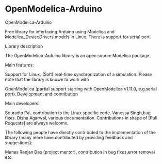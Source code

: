 # OpenModelica-Arduino
OpenModelica-Arduino

Free library for interfacing Arduino using Modelica and Modelica_DeviceDrivers models in Linux. There is support for serial port.

Library description

The OpenModelica-Arduino library is an open source Modelica package.

Main features:

Support for Linux.
(Soft) real-time synchronization of a simulation.
Please note that the library is known to work with

OpenModelica (partial support starting with OpenModelica v1.11.0, e.g.serial port).
Development and contribution

Main developers:

Souradip Pal, contribution to the Linux specific code.
Vanessa Singh,bug fixes. 
Disha Agarwal, various documentation.
Contributions in shape of [Pull Requests] are always welcome.

The following people have directly contributed to the implementation of the library (many more have contributed by providing feedback and suggestions):

Manas Ranjan Das (project mentor), contribution in bug fixes,error removal etc.
